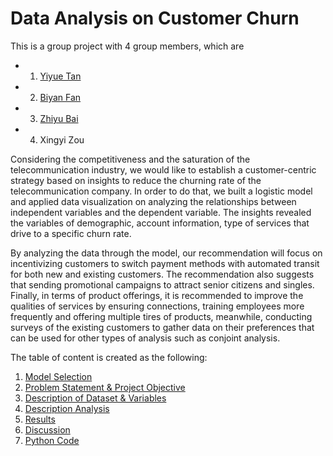 # Data Analysis on Customer Churn
This is a group project with 4 group members, which are
* 1. [Yiyue Tan](https://github.com/tzyiyuet)
* 2. [Biyan Fan](https://www.linkedin.com/in/biyan-fan-57633715b/)
* 3. [Zhiyu Bai](https://www.linkedin.com/in/zhiyu-bai-165a5817a/)
* 4. Xingyi Zou

Considering the competitiveness and the saturation of the telecommunication industry, we would like to establish a customer-centric strategy based on insights to reduce the churning rate of the telecommunication company. In order to do that, we built a logistic model and applied data visualization on analyzing the relationships between independent variables and the dependent variable. The insights revealed the variables of demographic, account information, type of services that drive to a specific churn rate.

By analyzing the data through the model, our recommendation will focus on incentivizing customers to switch payment methods with automated transit for both new and existing customers. The recommendation also suggests that sending promotional campaigns to attract senior citizens and singles. Finally, in terms of product offerings, it is recommended to improve the qualities of services by ensuring connections, training employees more frequently and offering multiple tires of products, meanwhile, conducting surveys of the existing customers to gather data on their preferences that can be used for other types of analysis such as conjoint analysis. 

The table of content is created as the following:
1. [Model Selection](https://github.com/tzyiyuet/telecom_customer_churn/edit/master/1.%20model%20selection.md)
2. [Problem Statement & Project Objective](https://github.com/tzyiyuet/telecom_customer_churn/blob/master/2.%20problem%20statement%20&%20project%20objective.md)
3. [Description of Dataset & Variables](https://github.com/tzyiyuet/telecom_customer_churn/blob/master/3.%20description%20of%20dataset%20&%20variables.md)
4. [Description Analysis](https://github.com/tzyiyuet/telecom_customer_churn/blob/master/4.%20description%20analysis.md)
5. [Results](https://github.com/tzyiyuet/telecom_customer_churn/blob/master/5.%20results.md)
6. [Discussion](https://github.com/tzyiyuet/telecom_customer_churn/blob/master/6.%20discussion.md)
7. [Python Code](https://github.com/tzyiyuet/telecom_customer_churn/blob/master/customer%20churn.py)
